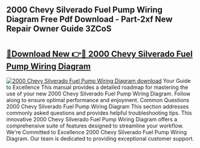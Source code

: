 ## 2000 Chevy Silverado Fuel Pump Wiring Diagram Free Pdf Download - Part-2xf New Repair Owner Guide 3ZCoS

# <h2><a href="http://dfhvt2z.blite.top/?on=2000+Chevy+Silverado+Fuel+Pump+Wiring+Diagram">🔗Download New 👉🔴 2000 Chevy Silverado Fuel Pump Wiring Diagram</a></h2>

[![2000 Chevy Silverado Fuel Pump Wiring Diagram download](https://i.imgur.com/lujVjoI.png)](http://dfhvt2z.blite.top/?on=2000+Chevy+Silverado+Fuel+Pump+Wiring+Diagram)
Your Guide to Excellence This manual provides a detailed roadmap for mastering the use of your new 2000 Chevy Silverado Fuel Pump Wiring Diagram. Follow along to ensure optimal performance and enjoyment. Common Questions 2000 Chevy Silverado Fuel Pump Wiring Diagram This section addresses commonly asked questions and provides helpful troubleshooting tips. This innovative 2000 Chevy Silverado Fuel Pump Wiring Diagram offers a comprehensive suite of features designed to streamline your workflow. We're Committed to Excellence 2000 Chevy Silverado Fuel Pump Wiring Diagram. Our team is dedicated to providing exceptional customer support.
